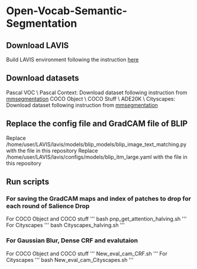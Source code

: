# Open-Vocab-Semantic-Segmentation

## Download LAVIS
Build LAVIS environment following the instruction [here]([https://www.google.com](https://github.com/salesforce/LAVIS/tree/ac8fc98c93c02e2dfb727e24a361c4c309c8dbbc?tab=readme-ov-file#installation)https://github.com/salesforce/LAVIS/tree/ac8fc98c93c02e2dfb727e24a361c4c309c8dbbc?tab=readme-ov-file#installation)

## Download datasets
Pascal VOC \\ 
Pascal Context: Download dataset following instruction from [mmsegmentation](https://github.com/open-mmlab/mmsegmentation/blob/main/docs/en/user_guides/2_dataset_prepare.md#pascal-context)
COCO Object \\
COCO Stuff \\
ADE20K \\
Cityscapes: Download dataset following instruction from [mmsegmentation](https://github.com/open-mmlab/mmsegmentation/blob/main/docs/en/user_guides/2_dataset_prepare.md#pascal-context)

## Replace the config file and GradCAM file of BLIP
Replace /home/user/LAVIS/lavis/models/blip_models/blip_image_text_matching.py with the file in this repository
Replace /home/user/LAVIS/lavis/configs/models/blip_itm_large.yaml with the file in this repository

## Run scripts
### For saving the GradCAM maps and index of patches to drop for each round of Salience Drop
For COCO Object and COCO stuff
''' 
bash pnp_get_attention_halving.sh
'''
For Cityscapes
''' 
bash Cityscapes_halving.sh
'''
### For Gaussian Blur, Dense CRF and evalutaion
For COCO Object and COCO stuff
''' 
New_eval_cam_CRF.sh
'''
For Cityscapes
''' 
bash New_eval_cam_Cityscapes.sh
'''

